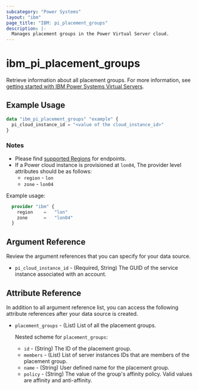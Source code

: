 ```yaml
---
subcategory: "Power Systems"
layout: "ibm"
page_title: "IBM: pi_placement_groups"
description: |-
  Manages placement groups in the Power Virtual Server cloud.
---
```


# ibm_pi_placement_groups

Retrieve information about all placement groups. For more information, see [getting started with IBM Power Systems Virtual Servers](https://cloud.ibm.com/docs/power-iaas?topic=power-iaas-getting-started).

## Example Usage

```terraform
data "ibm_pi_placement_groups" "example" {
  pi_cloud_instance_id = "<value of the cloud_instance_id>"
}
```

### Notes

- Please find [supported Regions](https://cloud.ibm.com/apidocs/power-cloud#endpoint) for endpoints.
- If a Power cloud instance is provisioned at `lon04`, The provider level attributes should be as follows:
  - `region` - `lon`
  - `zone` - `lon04`

Example usage:

  ```terraform
    provider "ibm" {
      region    =   "lon"
      zone      =   "lon04"
    }
  ```
  
## Argument Reference

Review the argument references that you can specify for your data source.

- `pi_cloud_instance_id` - (Required, String) The GUID of the service instance associated with an account.

## Attribute Reference

In addition to all argument reference list, you can access the following attribute references after your data source is created.

- `placement_groups` - (List) List of all the placement groups.

  Nested scheme for `placement_groups`:
  - `id` - (String) The ID of the placement group.
  - `members` - (List) List of server instances IDs that are members of the placement group.
  - `name` - (String) User defined name for the placement group.
  - `policy` - (String) The value of the group's affinity policy. Valid values are affinity and anti-affinity.

